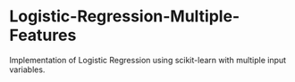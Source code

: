 # Logistic-Regression-Multiple-Features
Implementation of Logistic Regression using scikit-learn with multiple input variables.
